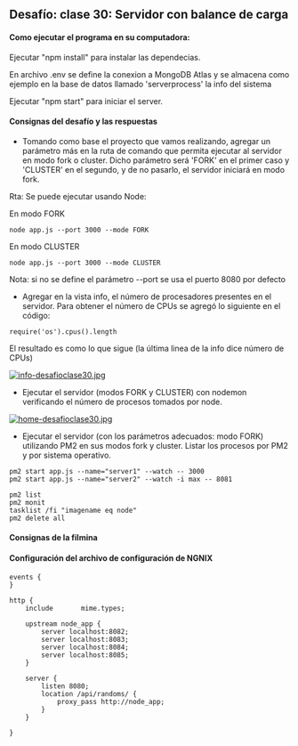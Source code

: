 ## Desafío: clase 30: Servidor con balance de carga
#### Como ejecutar el programa en su computadora:

Ejecutar "npm install" para instalar las dependecias.

En archivo .env se define la conexion a MongoDB Atlas y se almacena como ejemplo
en la base de datos llamado 'serverprocess' la info del sistema

Ejecutar "npm start" para iniciar el server.

#### Consignas del desafío y las respuestas
* Tomando como base el proyecto que vamos realizando, agregar un parámetro más en la ruta de comando que permita ejecutar al servidor en modo fork o cluster. Dicho parámetro será 'FORK' en el primer caso y 'CLUSTER' en el segundo, y de no pasarlo, el servidor iniciará en modo fork.

Rta:
Se puede ejecutar usando Node:

En modo FORK
```
node app.js --port 3000 --mode FORK
```

En modo CLUSTER
```
node app.js --port 3000 --mode CLUSTER
```
Nota: si no se define el parámetro --port se usa el puerto 8080 por defecto

* Agregar en la vista info, el número de procesadores presentes en el servidor.
Para obtener el número de CPUs se agregó lo siguiente en el código:

```
require('os').cpus().length
```
El resultado es como lo que sigue (la última linea de la info dice número de CPUs)

[![info-desafioclase30.jpg](https://i.postimg.cc/7hVtV13z/info-desafioclase30.jpg)](https://postimg.cc/YLvx2Wy2)

* Ejecutar el servidor (modos FORK y CLUSTER) con nodemon verificando el número de procesos tomados por node.

[![home-desafioclase30.jpg](https://i.postimg.cc/j2tZL8Wf/home-desafioclase30.jpg)](https://postimg.cc/hzZ9Y114)

* Ejecutar el servidor (con los parámetros adecuados: modo FORK) utilizando PM2 en sus modos fork y cluster. Listar los procesos por PM2 y por sistema operativo.

```
pm2 start app.js --name="server1" --watch -- 3000
pm2 start app.js --name="server2" --watch -i max -- 8081

pm2 list
pm2 monit
tasklist /fi "imagename eq node"
pm2 delete all
```

#### Consignas de la filmina

#### Configuración del archivo de configuración de NGNIX

``` 
events {
}

http {
    include       mime.types;

    upstream node_app {
        server localhost:8082;
        server localhost:8083;
        server localhost:8084;
        server localhost:8085;
    }

    server {
        listen 8080;
        location /api/randoms/ {
            proxy_pass http://node_app;
        }
    }

}
``` 